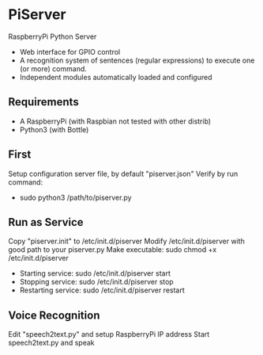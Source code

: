 PiServer
========

RaspberryPi Python Server
- Web interface for GPIO control
- A recognition system of sentences (regular expressions) to execute one (or more) command.
- Independent modules automatically loaded and configured

Requirements
------------

* A RaspberryPi (with Raspbian not tested with other distrib)
* Python3 (with Bottle)

First
-----

Setup configuration server file, by default "piserver.json"
Verify by run command:
* sudo python3 /path/to/piserver.py

Run as Service
--------------

Copy "piserver.init" to /etc/init.d/piserver
Modify /etc/init.d/piserver with good path to your piserver.py
Make executable: sudo chmod +x /etc/init.d/piserver

* Starting service: sudo /etc/init.d/piserver start
* Stopping service: sudo /etc/init.d/piserver stop
* Restarting service: sudo /etc/init.d/piserver restart

Voice Recognition
-----------------

Edit "speech2text.py" and setup RaspberryPi IP address
Start speech2text.py and speak

